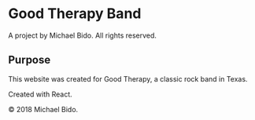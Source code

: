 # Good Therapy Band
A project by Michael Bido. All rights reserved.

## Purpose
This website was created for Good Therapy, a classic rock band in Texas.

Created with React.

© 2018 Michael Bido.
